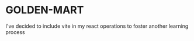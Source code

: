 # GOLDEN-MART
I've decided to include vite in my react operations to foster another learning process
